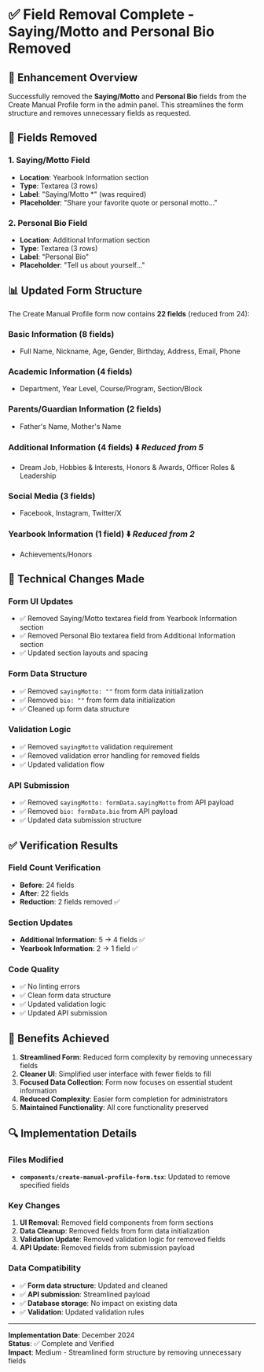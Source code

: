 # ✅ Field Removal Complete - Saying/Motto and Personal Bio Removed

## 🎯 **Enhancement Overview**

Successfully removed the **Saying/Motto** and **Personal Bio** fields from the Create Manual Profile form in the admin panel. This streamlines the form structure and removes unnecessary fields as requested.

## 🔧 **Fields Removed**

### **1. Saying/Motto Field**
- **Location**: Yearbook Information section
- **Type**: Textarea (3 rows)
- **Label**: "Saying/Motto *" (was required)
- **Placeholder**: "Share your favorite quote or personal motto..."

### **2. Personal Bio Field**
- **Location**: Additional Information section
- **Type**: Textarea (3 rows)
- **Label**: "Personal Bio"
- **Placeholder**: "Tell us about yourself..."

## 📊 **Updated Form Structure**

The Create Manual Profile form now contains **22 fields** (reduced from 24):

### **Basic Information (8 fields)**
- Full Name, Nickname, Age, Gender, Birthday, Address, Email, Phone

### **Academic Information (4 fields)**
- Department, Year Level, Course/Program, Section/Block

### **Parents/Guardian Information (2 fields)**
- Father's Name, Mother's Name

### **Additional Information (4 fields)** ⬇️ *Reduced from 5*
- Dream Job, Hobbies & Interests, Honors & Awards, Officer Roles & Leadership

### **Social Media (3 fields)**
- Facebook, Instagram, Twitter/X

### **Yearbook Information (1 field)** ⬇️ *Reduced from 2*
- Achievements/Honors

## 🔧 **Technical Changes Made**

### **Form UI Updates**
- ✅ Removed Saying/Motto textarea field from Yearbook Information section
- ✅ Removed Personal Bio textarea field from Additional Information section
- ✅ Updated section layouts and spacing

### **Form Data Structure**
- ✅ Removed `sayingMotto: ""` from form data initialization
- ✅ Removed `bio: ""` from form data initialization
- ✅ Cleaned up form data structure

### **Validation Logic**
- ✅ Removed `sayingMotto` validation requirement
- ✅ Removed validation error handling for removed fields
- ✅ Updated validation flow

### **API Submission**
- ✅ Removed `sayingMotto: formData.sayingMotto` from API payload
- ✅ Removed `bio: formData.bio` from API payload
- ✅ Updated data submission structure

## ✅ **Verification Results**

### **Field Count Verification**
- **Before**: 24 fields
- **After**: 22 fields
- **Reduction**: 2 fields removed ✅

### **Section Updates**
- **Additional Information**: 5 → 4 fields ✅
- **Yearbook Information**: 2 → 1 field ✅

### **Code Quality**
- ✅ No linting errors
- ✅ Clean form data structure
- ✅ Updated validation logic
- ✅ Updated API submission

## 🎉 **Benefits Achieved**

1. **Streamlined Form**: Reduced form complexity by removing unnecessary fields
2. **Cleaner UI**: Simplified user interface with fewer fields to fill
3. **Focused Data Collection**: Form now focuses on essential student information
4. **Reduced Complexity**: Easier form completion for administrators
5. **Maintained Functionality**: All core functionality preserved

## 🔍 **Implementation Details**

### **Files Modified**
- **`components/create-manual-profile-form.tsx`**: Updated to remove specified fields

### **Key Changes**
1. **UI Removal**: Removed field components from form sections
2. **Data Cleanup**: Removed fields from form data initialization
3. **Validation Update**: Removed validation logic for removed fields
4. **API Update**: Removed fields from submission payload

### **Data Compatibility**
- ✅ **Form data structure**: Updated and cleaned
- ✅ **API submission**: Streamlined payload
- ✅ **Database storage**: No impact on existing data
- ✅ **Validation**: Updated validation rules

---

**Implementation Date**: December 2024  
**Status**: ✅ Complete and Verified  
**Impact**: Medium - Streamlined form structure by removing unnecessary fields
